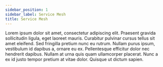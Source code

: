 ```yaml
---
sidebar_position: 1
sidebar_label: Service Mesh
title: Service Mesh
---
```

Lorem ipsum dolor sit amet, consectetur adipiscing elit. Praesent gravida sollicitudin ligula, eget laoreet mauris. Curabitur pulvinar cursus tellus sit amet eleifend. Sed fringilla pretium nunc eu rutrum. Nullam purus ipsum, vestibulum id dapibus a, ornare eu ex. Pellentesque efficitur dolor nec hendrerit dapibus. Nullam at urna quis quam ullamcorper placerat. Nunc a ex id justo tempor pretium at vitae dolor. Quisque ut dictum sapien.
